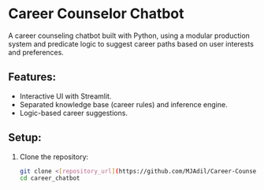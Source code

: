 # Career Counselor Chatbot

A career counseling chatbot built with Python, using a modular production system and predicate logic to suggest career paths based on user interests and preferences.

## Features:
- Interactive UI with Streamlit.
- Separated knowledge base (career rules) and inference engine.
- Logic-based career suggestions.

## Setup:
1. Clone the repository:
   ```bash
   git clone <[repository_url](https://github.com/MJAdil/Career-Counselor-Chatbot-Rule-Based.git)>
   cd career_chatbot
